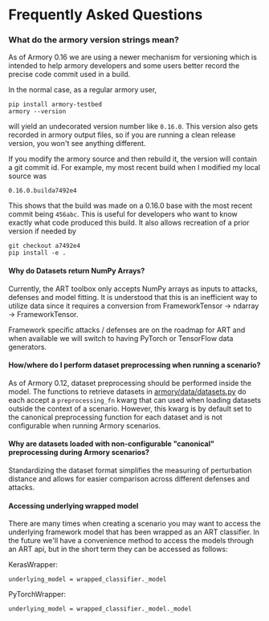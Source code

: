 # Frequently Asked Questions

### What do the armory version strings mean?

As of Armory 0.16 we are using a newer mechanism for versioning which is
intended to help armory developers and some users better record the precise
code commit used in a build.

In the normal case, as a regular armory user,

    pip install armory-testbed
    armory --version

will yield an undecorated version number like `0.16.0`. This version also
gets recorded in armory output files, so if you are running a clean release version,
you won't see anything different.

If you modify the armory source and then rebuild it, the version will contain a
git commit id. For example, my most recent build when I modified my local source
was

    0.16.0.builda7492e4

This shows that the build was made on a 0.16.0 base with the most recent commit
being `456abc`. This is useful for developers who want to know exactly what code
produced this build. It also allows recreation of a prior version if needed by

    git checkout a7492e4
    pip install -e .

#### Why do Datasets return NumPy Arrays?
Currently, the ART toolbox only accepts NumPy arrays as inputs to attacks, defenses
and model fitting. It is understood that this is an inefficient way to utilize data
since it requires a conversion from FrameworkTensor -> ndarray -> FrameworkTensor.

Framework specific attacks / defenses are on the roadmap for ART and when available we
will switch to having PyTorch or TensorFlow data generators.


#### How/where do I perform dataset preprocessing when running a scenario?
As of Armory 0.12, dataset preprocessing should be performed inside the model. The functions
to retrieve datasets in [armory/data/datasets.py](../armory/data/datasets.py) do each accept
a `preprocessing_fn` kwarg that can used when loading datasets outside the context of a scenario.
However, this kwarg is by default set to the canonical preprocessing function for each dataset and
is not configurable when running Armory scenarios.


#### Why are datasets loaded with non-configurable "canonical" preprocessing during Armory scenarios?
Standardizing the dataset format simplifies the measuring of perturbation distance and
allows for easier comparison across different defenses and attacks.


#### Accessing underlying wrapped model
There are many times when creating a scenario you may want to access the underlying
framework model that has been wrapped as an ART classifier. In the future we'll have
a convenience method to access the models through an ART api, but in the short term they
can be accessed as follows:

KerasWrapper:
```
underlying_model = wrapped_classifier._model
```

PyTorchWrapper:
```
underlying_model = wrapped_classifier._model._model
```
